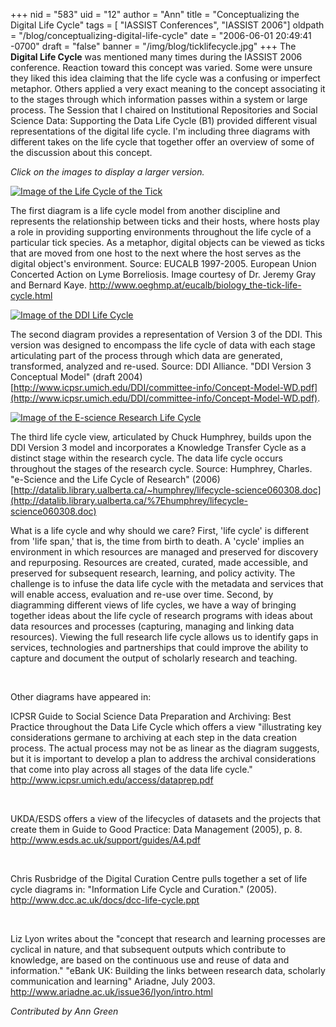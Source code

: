 +++
nid = "583"
uid = "12"
author = "Ann"
title = "Conceptualizing the Digital Life Cycle"
tags = [ "IASSIST Conferences", "IASSIST 2006"]
oldpath = "/blog/conceptualizing-digital-life-cycle"
date = "2006-06-01 20:49:41 -0700"
draft = "false"
banner = "/img/blog/ticklifecycle.jpg"
+++
The **Digital Life Cycle** was mentioned many times during the IASSIST
2006 conference. Reaction toward this concept was varied. Some were
unsure they liked this idea claiming that the life cycle was a confusing
or imperfect metaphor. Others applied a very exact meaning to the
concept associating it to the stages through which information passes
within a system or large process. The Session that I chaired on
Institutional Repositories and Social Science Data: Supporting the Data
Life Cycle (B1) provided different visual representations of the digital
life cycle. I'm including three diagrams with different takes on the
life cycle that together offer an overview of some of the discussion
about this concept. 

*Click on the images to display a larger version.*

[![Image of the Life Cycle of the Tick](/img/blog/ticklifecycleB.gif)](/img/blog/ticklifecycle.jpg)

The first diagram is a life cycle model from another discipline and
represents the relationship between ticks and their hosts, where hosts
play a role in providing supporting environments throughout the life
cycle of a particular tick species. As a metaphor, digital objects can
be viewed as ticks that are moved from one host to the next where the
host serves as the digital object's environment. Source: EUCALB
1997-2005. European Union Concerted Action on Lyme Borreliosis. Image
courtesy of Dr. Jeremy Gray and Bernard Kaye.
<http://www.oeghmp.at/eucalb/biology_the-tick-life-cycle.html>

[![Image of the DDI Life Cycle](/img/blog/DDIlifecycleB.gif)](/img/blog/DDIlifecycle.jpg)

The second diagram provides a representation of Version 3 of the DDI.
This version was designed to encompass the life cycle of data with each
stage articulating part of the process through which data are generated,
transformed, analyzed and re-used. Source: DDI Alliance. "DDI Version 3
Conceptual Model" (draft 2004) [http://www.icpsr.umich.edu/DDI/committee-info/Concept-Model-WD.pdf](http://www.icpsr.umich.edu/DDI/committee-info/Concept-Model-WD.pdf).

[![Image of the E-science Research Life Cycle](/img/blog/esciencelifecycleB.gif)](/img/blog/esciencelifecycle.jpg)

The
third life cycle view, articulated by Chuck Humphrey, builds upon the
DDI Version 3 model and incorporates a Knowledge Transfer Cycle as a
distinct stage within the research cycle. The data life cycle occurs
throughout the stages of the research cycle. Source: Humphrey, Charles.
"e-Science and the Life Cycle of Research" (2006)
[http://datalib.library.ualberta.ca/~humphrey/lifecycle-science060308.doc](http://datalib.library.ualberta.ca/%7Ehumphrey/lifecycle-science060308.doc)

What is a life cycle and why should we care? First, 'life cycle' is
different from 'life span,' that is, the time from birth to death. A
'cycle' implies an environment in which resources are managed and
preserved for discovery and repurposing. Resources are created, curated,
made accessible, and preserved for subsequent research, learning, and
policy activity. The challenge is to infuse the data life cycle with the
metadata and services that will enable access, evaluation and re-use
over time. Second, by diagramming different views of life cycles, we
have a way of bringing together ideas about the life cycle of research
programs with ideas about data resources and processes (capturing,
managing and linking data resources). Viewing the full research life
cycle allows us to identify gaps in services, technologies and
partnerships that could improve the ability to capture and document the
output of scholarly research and teaching.

 

Other diagrams have appeared in:

ICPSR Guide to Social Science Data Preparation and Archiving: Best
Practice throughout the Data Life Cycle which offers a view
"illustrating key considerations germane to archiving at each step in
the data creation process. The actual process may not be as linear as
the diagram suggests, but it is important to develop a plan to address
the archival considerations that come into play across all stages of the
data life cycle." <http://www.icpsr.umich.edu/access/dataprep.pdf>

 

UKDA/ESDS offers a view of the lifecycles of datasets and the projects
that create them in Guide to Good Practice: Data Management (2005), p.
8. <http://www.esds.ac.uk/support/guides/A4.pdf>

 

Chris Rusbridge of the Digital Curation Centre pulls together a set of
life cycle diagrams in: "Information Life Cycle and Curation." (2005).
<http://www.dcc.ac.uk/docs/dcc-life-cycle.ppt>

 

Liz Lyon writes about the "concept that research and learning processes
are cyclical in nature, and that subsequent outputs which contribute to
knowledge, are based on the continuous use and reuse of data and
information." "eBank UK: Building the links between research data,
scholarly communication and learning" Ariadne, July 2003.
<http://www.ariadne.ac.uk/issue36/lyon/intro.html>


*Contributed by Ann Green*